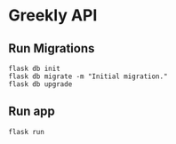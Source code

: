 # Greekly API


## Run Migrations
```
flask db init
flask db migrate -m "Initial migration."
flask db upgrade
```

## Run app
```
flask run
```